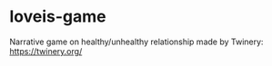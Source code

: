 # loveis-game
Narrative game on healthy/unhealthy relationship made by Twinery: https://twinery.org/
